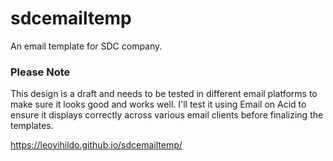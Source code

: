 # sdcemailtemp
An email template for SDC company.

### Please Note
This design is a draft and needs to be tested in different email platforms to make sure it looks good and works well. I'll test it using Email on Acid to ensure it displays correctly across various email clients before finalizing the templates.

https://leovihildo.github.io/sdcemailtemp/
